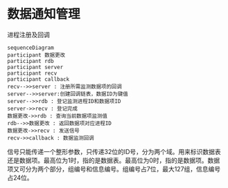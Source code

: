 # 数据通知管理

进程注册及回调

```mermaid
sequenceDiagram
participant 数据更改
participant rdb
participant server
participant recv
participant callback
recv-->>server : 注册所需监测数据项的回调
server-->>server:创建回调链表，数据ID为键值
server-->>rdb : 登记监测进程ID和数据项ID
server->>recv : 登记完成
数据更改->>rdb : 查询当前数据项监测值
rdb-->>数据更改 : 返回数据项对应进程ID
数据更改->>recv : 发送信号
recv->>callback : 数据监测回调
```

信号只能传递一个整形参数，只传递32位的ID号，分为两个域。用来标识数据表还是数据项。最高位为1时，指的是数据表。最高位为0时，指的是数据项。数据项又可分为两个部分，组编号和信息编号。组编号占7位，最大127组，信息编号占24位。


